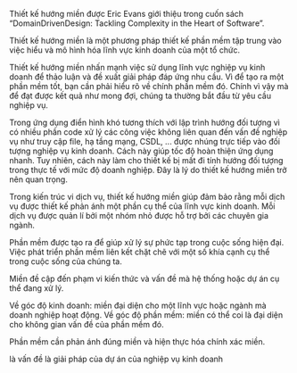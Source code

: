 <!--@Chi tiết và áp dụng thiết kế hướng miền-->
<!-- @Đôi nét về    thiết kế hướng miền -->
<!--@Thiết kế hướng miền là gì?-->

Thiết kế hướng miền được Eric Evans giới thiệu trong cuốn sách “DomainDrivenDesign: Tackling Complexity in the Heart of Software”.

Thiết kế hướng miền là một phương pháp thiết kế phần mềm tập trung vào việc hiểu và mô hình hóa lĩnh vực kinh doanh của một tổ chức.

Thiết kế hướng miền nhấn mạnh việc sử dụng lĩnh vực nghiệp vụ kinh doanh để thảo luận và đề xuất giải pháp đáp ứng nhu cầu. Vì để tạo ra một phần mềm tốt, bạn cần phải hiểu rõ về chính phần mềm đó. Chính vì vậy mà để đạt được kết quả như mong đợi, chúng ta thường bắt đầu từ yêu cầu nghiệp vụ.

Trong ứng dụng điển hình khó tương thích với lập trình hướng đối tượng vì có nhiều phần code xử lý các công việc không liên quan đến vấn đề nghiệp vụ như truy cập file, hạ tầng mạng, CSDL, ... được nhúng trực tiếp vào đối tượng nghiệp vụ kinh doanh. Cách này giúp tốc độ hoàn thiện ứng dụng nhanh. Tuy nhiên, cách này làm cho thiết kế bị mất đi tính hướng đối tượng trong thực tế với mức độ doanh nghiệp. Đây là lý do thiết kế hướng miền trở nên quan trọng.

Trong kiến trúc vi dịch vụ, thiết kế hướng miền giúp đảm bảo rằng mỗi dịch vụ được thiết kế phản ánh một phần cụ thể của lĩnh vực kinh doanh. Mỗi dịch vụ được quản lí bởi một nhóm nhỏ được hỗ trợ bởi các chuyên gia ngành.
<!--@Miền (Domain)-->

Phần mềm được tạo ra để giúp xử lý sự phức tạp trong cuộc sống hiện đại. Việc phát triển phần mềm liên kết chặt chẽ với một số khía cạnh cụ thể trong cuộc sống của chúng ta.

Miền đề cập đến phạm vi kiến thức và vấn đề mà hệ thống hoặc dự án cụ thể đang xử lý.

Về góc độ kinh doanh: miền đại diện cho một lĩnh vực hoặc ngành mà doanh nghiệp hoạt động.
Về góc độ phần mềm: miền có thể coi là đại diện cho không gian vấn đề của phần mềm đó.

Phần mềm cần phản ánh đúng miền và hiện thực hóa chính xác miền.

<!--$VD: Ở đồ án này, miền được xác định là bài toán giải pháp hóa đơn điện tử .-->

<!--@miền (Domain) là gì?-->

là vấn đề
là giải pháp
của dự án
của nghiệp vụ kinh doanh

<!--@Tên miền phụ (Sub-Domain) là gì?-->

<!--@Bối cảnh giới hạn (Bounded Context)-->

<!--@Mô hình miền (Domain model)-->


